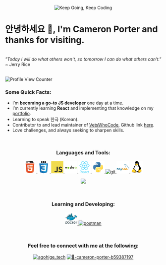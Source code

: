 <p align="center">
  <img src="https://user-images.githubusercontent.com/60114461/200937279-b5d84a03-af23-4766-85ec-66e2a1921d5b.png"
alt="Keep Going, Keep Coding" />
</p>

<h1>안녕하세요 👋, I'm Cameron Porter and thanks for visiting.</h1>

<br>
<em align='center'>"Today I will do what others won't, so tomorrow I can do what others can't."</em> ~ Jerry Rice
<br>
<br>

![Profile View Counter](https://komarev.com/ghpvc/?username=Cameron-Porter&style=plastic&label=Views)

<h3>Some Quick Facts:</h3>

- I’m **becoming a go-to JS developer** one day at a time.
- I’m currently learning **React** and implementing that knowledge on my [portfolio](https://cporter.netlify.app).
- Learning to speak 한극 (Korean).
- Contributor to and lead maintainer of [VetsWhoCode](http://www.vetswhocode.io/), Github link [here](https://github.com/Vets-Who-Code).
- Love challenges, and always seeking to sharpen skills.

<br>
<h3 align="center">Languages and Tools:</h3>
<p align="center">
<a href="https://www.w3.org/html/" target="_blank" rel="noreferrer"> <img src="https://raw.githubusercontent.com/devicons/devicon/master/icons/html5/html5-original-wordmark.svg" alt="html5" width="40" height="40"/> </a>
<a href="https://www.w3schools.com/css/" target="_blank" rel="noreferrer"> <img src="https://raw.githubusercontent.com/devicons/devicon/master/icons/css3/css3-original-wordmark.svg" alt="css3" width="40" height="40"/> </a>
<a href="https://developer.mozilla.org/en-US/docs/Web/JavaScript" target="_blank" rel="noreferrer"> <img src="https://raw.githubusercontent.com/devicons/devicon/master/icons/javascript/javascript-original.svg" alt="javascript" width="40" height="40"/> </a>
<a href="https://nodejs.org" target="_blank" rel="noreferrer"> <img src="https://raw.githubusercontent.com/devicons/devicon/master/icons/nodejs/nodejs-original-wordmark.svg" alt="nodejs" width="40" height="40"/> </a>
<a href="https://reactjs.org/" target="_blank" rel="noreferrer"> <img src="https://raw.githubusercontent.com/devicons/devicon/master/icons/react/react-original-wordmark.svg" alt="react" width="40" height="40"/> </a>
<a href="https://www.python.org" target="_blank" rel="noreferrer"> <img src="https://raw.githubusercontent.com/devicons/devicon/master/icons/python/python-original.svg" alt="python" width="40" height="40"/> </a>
<a href="https://git-scm.com/" target="_blank" rel="noreferrer"> <img src="https://www.vectorlogo.zone/logos/git-scm/git-scm-icon.svg" alt="git" width="40" height="40"/> </a>
<a href="https://www.mysql.com/" target="_blank" rel="noreferrer"> <img src="https://raw.githubusercontent.com/devicons/devicon/master/icons/mysql/mysql-original-wordmark.svg" alt="mysql" width="40" height="40"/> </a>
<a href="https://www.linux.org/" target="_blank" rel="noreferrer"> <img src="https://raw.githubusercontent.com/devicons/devicon/master/icons/linux/linux-original.svg" alt="linux" width="40" height="40"/> </a>
</p>

<p align="center">
  <img src="https://user-images.githubusercontent.com/60114461/182607327-324990fa-ade7-4e50-9e1e-3daf8fb23f28.gif") />
</p>

<br>
<h3 align="center">Learning and Developing:</h3>
<p align="center">
<a href="https://www.docker.com/" target="_blank" rel="noreferrer"> <img src="https://raw.githubusercontent.com/devicons/devicon/master/icons/docker/docker-original-wordmark.svg" alt="docker" width="40" height="40"/> </a>
<a href="https://postman.com" target="_blank" rel="noreferrer"> <img src="https://www.vectorlogo.zone/logos/getpostman/getpostman-icon.svg" alt="postman" width="40" height="40"/> </a>
</p>

<br>
<h3 align="center">Feel free to connect with me at the following:</h3>
<p align="center">
<a href="https://twitter.com/agohige_tech" target="blank"><img align="center" src="https://raw.githubusercontent.com/rahuldkjain/github-profile-readme-generator/master/src/images/icons/Social/twitter.svg" alt="agohige_tech" height="30" width="40" /></a>
<a href="https://www.linkedin.com/in/cameron-porter-b59387197/" target="blank"><img align="center" src="https://raw.githubusercontent.com/rahuldkjain/github-profile-readme-generator/master/src/images/icons/Social/linked-in-alt.svg" alt="🚴-cameron-porter-b59387197" height="30" width="40" /></a>
</p>
<!--
# Blog posts
<!-- BLOG-POST-LIST:START -->
<!-- BLOG-POST-LIST:END -->
